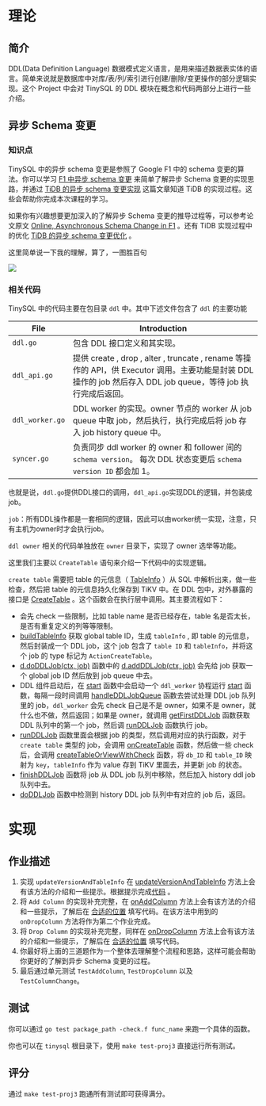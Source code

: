 # 理论

## 简介

DDL(Data Definition Language) 数据模式定义语言，是用来描述数据表实体的语言。简单来说就是数据库中对库/表/列/索引进行创建/删除/变更操作的部分逻辑实现。这个 Project 中会对 TinySQL 的 DDL 模块在概念和代码两部分上进行一些介绍。

## 异步 Schema 变更

### 知识点

TinySQL 中的异步 schema 变更是参照了 Google F1 中的 schema 变更的算法。你可以学习 [F1 中异步 schema 变更](https://github.com/ngaut/builddatabase/blob/master/f1/schema-change.md) 来简单了解异步 Schema 变更的实现思路，并通过 [TiDB 的异步 schema 变更实现](https://github.com/ngaut/builddatabase/blob/master/f1/schema-change-implement.md) 这篇文章知道 TiDB 的实现过程。这些会帮助你完成本次课程的学习。

如果你有兴趣想要更加深入的了解异步 Schema 变更的推导过程等，可以参考论文原文 [Online, Asynchronous Schema Change in F1](http://static.googleusercontent.com/media/research.google.com/zh-CN//pubs/archive/41376.pdf) 。还有 TiDB 实现过程中的优化 [TiDB 的异步 schema 变更优化](http://zimulala.github.io/2017/12/24/optimize/) 。

这里简单说一下我的理解，算了，一图胜百句

![](http://1.14.100.228:8002/images/2022/07/23/20220723162056.png)



### 相关代码

TinySQL 中的代码主要在包目录 `ddl` 中。其中下述文件包含了 `ddl` 的主要功能

| File            | Introduction                                                 |
| --------------- | ------------------------------------------------------------ |
| `ddl.go`        | 包含 DDL 接口定义和其实现。                                  |
| `ddl_api.go`    | 提供 create , drop , alter , truncate , rename 等操作的 API，供 Executor 调用。主要功能是封装 DDL 操作的 job 然后存入 DDL job queue，等待 job 执行完成后返回。 |
| `ddl_worker.go` | DDL worker 的实现。owner 节点的 worker 从 job queue 中取 job，然后执行，执行完成后将 job 存入 job history queue 中。 |
| `syncer.go`     | 负责同步 ddl worker 的 owner 和 follower 间的 `schema version`。 每次 DDL 状态变更后 `schema version ID` 都会加 1。 |

也就是说，`ddl.go`提供DDL接口的调用，`ddl_api.go`实现DDL的逻辑，并包装成job。

`job`：所有DDL操作都是一套相同的逻辑，因此可以由worker统一实现，注意，只有主机为owner时才会执行job。

`ddl owner` 相关的代码单独放在 `owner` 目录下，实现了 owner 选举等功能。

这里我们主要以 `CreateTable` 语句来介绍一下代码中的实现逻辑。

`create table` 需要把 table 的元信息（ [TableInfo](https://github.com/pingcap-incubator/tinysql/blob/course/parser/model/model.go#L180) ）从 SQL 中解析出来，做一些检查，然后把 table 的元信息持久化保存到 TiKV 中。在 DDL 包中，对外暴露的接口是 [CreateTable](https://github.com/pingcap-incubator/tinysql/blob/course/ddl/ddl_api.go#L846) 。这个函数会在执行层中调用。其主要流程如下：

- 会先 check 一些限制，比如 table name 是否已经存在，table 名是否太长，是否有重复定义的列等等限制。
- [buildTableInfo](https://github.com/pingcap-incubator/tinysql/blob/course/ddl/ddl_api.go#L712) 获取 global table ID，生成 `tableInfo` , 即 table 的元信息，然后封装成一个 DDL job，这个 job 包含了 `table ID` 和 `tableInfo`，并将这个 job 的 type 标记为 `ActionCreateTable`。
- [d.doDDLJob(ctx, job)](https://github.com/pingcap-incubator/tinysql/blob/course/ddl/ddl.go#L421) 函数中的 [d.addDDLJob(ctx, job)](https://github.com/pingcap-incubator/tinysql/blob/course/ddl/ddl.go#L182) 会先给 job 获取一个 global job ID 然后放到 job queue 中去。
- DDL 组件启动后，在 [start](https://github.com/pingcap-incubator/tinysql/blob/course/ddl/ddl.go#L285) 函数中会启动一个 `ddl_worker` 协程运行 [start](https://github.com/pingcap-incubator/tinysql/blob/course/ddl/ddl_worker.go#L112) 函数，每隔一段时间调用 [handleDDLJobQueue](https://github.com/pingcap-incubator/tinysql/blob/course/ddl/ddl_worker.go#L300) 函数去尝试处理 DDL job 队列里的 job，`ddl_worker` 会先 check 自己是不是 owner，如果不是 owner，就什么也不做，然后返回；如果是 owner，就调用 [getFirstDDLJob](https://github.com/pingcap-incubator/tinysql/blob/course/ddl/ddl_worker.go#L219) 函数获取 DDL 队列中的第一个 job，然后调 [runDDLJob](https://github.com/pingcap-incubator/tinysql/blob/course/ddl/ddl_worker.go#L427) 函数执行 job。
- [runDDLJob](https://github.com/pingcap-incubator/tinysql/blob/course/ddl/ddl_worker.go#L452) 函数里面会根据 job 的类型，然后调用对应的执行函数，对于 `create table` 类型的 job，会调用 [onCreateTable](https://github.com/pingcap-incubator/tinysql/blob/course/ddl/table.go#L32) 函数，然后做一些 check 后，会调用 [createTableOrViewWithCheck](https://github.com/pingcap-incubator/tinysql/blob/course/ddl/table.go#L66) 函数，将 `db_ID` 和 `table_ID` 映射为 `key`，`tableInfo` 作为 value 存到 TiKV 里面去，并更新 job 的状态。
- [finishDDLJob](https://github.com/pingcap-incubator/tinysql/blob/course/ddl/ddl_worker.go#L257) 函数将 job 从 DDL job 队列中移除，然后加入 history ddl job 队列中去。
- [doDDLJob](https://github.com/pingcap-incubator/tinysql/blob/course/ddl/ddl.go#L449) 函数中检测到 history DDL job 队列中有对应的 job 后，返回。



# 实现

## 作业描述

1. 实现 `updateVersionAndTableInfo` 在 [updateVersionAndTableInfo](https://github.com/pingcap-incubator/tinysql/blob/course/ddl/table.go#L360) 方法上会有该方法的介绍和一些提示。根据提示完成[代码](https://github.com/pingcap-incubator/tinysql/blob/course/ddl/table.go#L378) 。
2. 将 `Add Column` 的实现补充完整，在 [onAddColumn](https://github.com/pingcap-incubator/tinysql/blob/course/ddl/column.go#L136) 方法上会有该方法的介绍和一些提示，了解后在 [合适的位置](https://github.com/pingcap-incubator/tinysql/blob/course/ddl/column.go#L194) 填写代码。在该方法中用到的 `onDropColumn` 方法将作为第二个作业完成。
3. 将 `Drop Column` 的实现补充完整，同样在 [onDropColumn](https://github.com/pingcap-incubator/tinysql/blob/course/ddl/column.go#L216) 方法上会有该方法的介绍和一些提示，了解后在 [合适的位置](https://github.com/pingcap-incubator/tinysql/blob/course/ddl/column.go#L245) 填写代码。
4. 你最好将上面的三道题作为一个整体去理解整个流程和思路，这样可能会帮助你更好的了解到异步 Schema 变更的过程。
5. 最后通过单元测试 `TestAddColumn`, `TestDropColumn` 以及 `TestColumnChange`。

## 测试

你可以通过 `go test package_path -check.f func_name` 来跑一个具体的函数。

你也可以在 `tinysql` 根目录下，使用 `make test-proj3` 直接运行所有测试。

## 评分

通过 `make test-proj3` 跑通所有测试即可获得满分。


